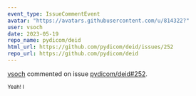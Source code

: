 ```yaml
---
event_type: IssueCommentEvent
avatar: "https://avatars.githubusercontent.com/u/814322?"
user: vsoch
date: 2023-05-19
repo_name: pydicom/deid
html_url: https://github.com/pydicom/deid/issues/252
repo_url: https://github.com/pydicom/deid
---
```


<a href='https://github.com/vsoch' target='_blank'>vsoch</a> commented on issue <a href='https://github.com/pydicom/deid/issues/252' target='_blank'>pydicom/deid#252</a>.

<small>Yeah! I